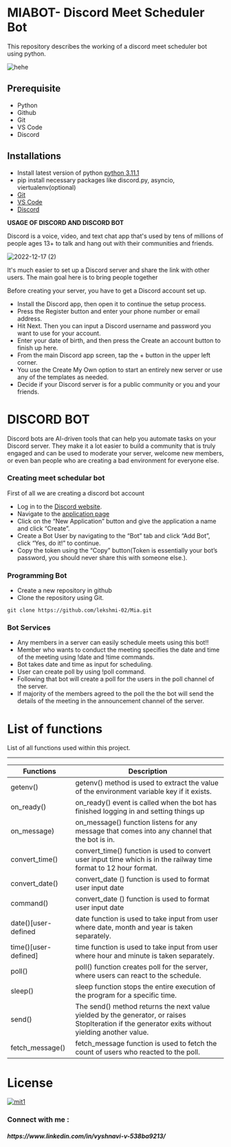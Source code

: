 # MIABOT- Discord Meet Scheduler Bot

This repository describes the working of a discord meet scheduler bot using python.

![hehe](https://user-images.githubusercontent.com/85625961/208255209-dc19cd68-9a97-45d1-85f8-94f8601b9b0d.jpg)



## Prerequisite

* Python 
* Github
* Git
* VS Code
* Discord

## Installations

* Install latest version of python [python 3.11.1](https://www.python.org/downloads/)
* pip install necessary packages like discord.py, asyncio, viertualenv(optional)
* [Git](https://git-scm.com/downloads)
* [VS Code](https://code.visualstudio.com/download)
* [Discord](https://discord.com/download)

**USAGE OF DISCORD AND DISCORD BOT**

Discord is a voice, video, and text chat app that's used by tens of millions of people ages 13+ to talk and hang out with their communities and friends.


![2022-12-17 (2)](https://user-images.githubusercontent.com/85625961/208255691-3fdb8d27-7453-408b-a502-da056d7f2918.png)

It's much easier to set up a Discord server and share the link with other users. The main goal here is to bring people together

Before creating your server, you have to get a Discord account set up. 

* Install the Discord app, then open it to continue the setup process.
* Press the Register button and enter your phone number or email address.
* Hit Next. Then you can input a Discord username and password you want to use for your account.
* Enter your date of birth, and then press the Create an account button to finish up here.
* From the main Discord app screen, tap the + button in the upper left corner.
* You use the Create My Own option to start an entirely new server or use any of the templates as needed.
* Decide if your Discord server is for a public community or you and your friends.


<h1> DISCORD BOT</h1>

Discord bots are AI-driven tools that can help you automate tasks on your Discord server. They make it a lot easier to build a community that is truly engaged and can be used to moderate your server, welcome new members, or even ban people who are creating a bad environment for everyone else.
<h3>Creating meet schedular bot</h3>

First of all we are creating a discord bot account
* Log in to the [Discord website](https://discord.com/).  
* Navigate to the [application page](https://discord.com/developers/applications)
* Click on the “New Application” button and give the application a name and click “Create”.
* Create a Bot User by navigating to the “Bot” tab and click “Add Bot”, click “Yes, do it!” to continue.
* Copy the token using the “Copy” button(Token is essentially your bot’s password, you should never share this with someone else.).


### Programming Bot
* Create a new repository in github
* Clone the repository using Git.

```
git clone https://github.com/lekshmi-02/Mia.git
```

### Bot Services

* Any members in a server can easily schedule meets using this bot!!
* Member who wants to conduct the meeting specifies the date and time of the meeting using !date and !time   commands.
* Bot takes date and time as input for scheduling.
* User can create poll by using !poll command.
* Following that bot will create a poll for the users in the poll channel of the server.
* If majority of the members agreed to the poll the the bot will send the details of the meeting in the     announcement channel of the server. 


# List of functions


List of all functions used within this project.

---

| Functions | Description |
| --------- | ----------- |
|getenv()|getenv() method is used to extract the value of the environment variable key if it exists.|
|on_ready()|on_ready() event is called when the bot has finished logging in and setting things up|
|on_message)|on_message() function listens for any message that comes into any channel that the bot is in.|
|convert_time()|convert_time() function is used to convert user input time which is in the railway time format to 12 hour format.|
|convert_date()|convert_date () function is used to format user input date|
|command()|convert_date () function is used to format user input date|
|date()[user-defined|date function is used to take input from user where date, month and year is taken separately.|
|time()[user-defined]|time function is used to take input from user where hour and minute is taken separately.|
|poll()|poll() function creates poll for the server, where users can react to the schedule.|
|sleep()|sleep function stops the entire execution of the program for a specific time. |
|send()|The send() method returns the next value yielded by the generator, or raises StopIteration if the generator exits without yielding another value.|
|fetch_message()|fetch_message function is used to fetch the count of users who reacted to the poll.|

# License

[![mit1](https://user-images.githubusercontent.com/85625961/208289339-9fc9a81e-53f3-46d4-bb1e-d34dd8cbf4e5.jpg)](https://opensource.org/licenses/MIT)


<H3> Connect with me : <H5>https://www.linkedin.com/in/vyshnavi-v-538ba9213/ </H3>

